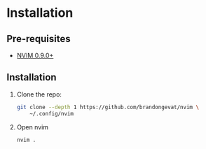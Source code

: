 # Installation
## Pre-requisites
- [NVIM 0.9.0+](https://github.com/neovim/neovim/releases/)

## Installation
1. Clone the repo:
    ```bash
    git clone --depth 1 https://github.com/brandongevat/nvim \
        ~/.config/nvim 
    ```

2. Open nvim 
    ```bash
    nvim .
    ```
